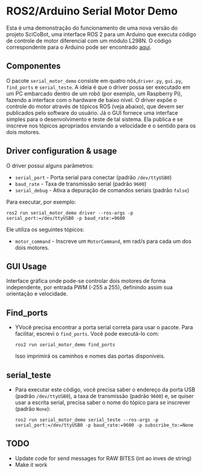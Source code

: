 # ROS2/Arduino Serial Motor Demo

Esta é uma demonstração do funcionamento de uma nova versão do projeto SciCoBot, uma interface ROS 2 para um Arduino que executa código de controle de motor diferencial com um módulo L298N. O código correspondente para o Arduino pode ser encontrado [aqui](https://github.com/NatanaelAmil/scicobot_2ino).

## Componentes

O pacote `serial_motor_demo` consiste em quatro nós,`driver.py`, `gui.py`, `find_ports` e `serial_teste`. A ideia é que o driver possa ser executado em um PC embarcado dentro de um robô (por exemplo, um Raspberry Pi), fazendo a interface com o hardware de baixo nível. O driver expõe o controle do motor através de tópicos ROS (veja abaixo), que devem ser publicados pelo software do usuário. Já o GUI fornece uma interface simples para o desenvolvimento e teste de tal sistema. Ela publica e se inscreve nos tópicos apropriados enviando a velocidade e o sentido para os dois motores.

## Driver configuration & usage

O driver possui alguns parâmetros:

- `serial_port` - Porta serial para conectar (padrão `/dev/ttyUSB0`)
- `baud_rate` - Taxa de transmissão serial (padrão `9600`)
- `serial_debug` - Ativa a depuração de comandos seriais (padrão `false`)

Para executar, por exemplo:

```
ros2 run serial_motor_demo driver --ros-args -p serial_port:=/dev/ttyUSB0 -p baud_rate:=9600
```

Ele utiliza os seguintes tópicos:
- `motor_command` -  Inscreve um `MotorCommand`, em rad/s para cada um dos dois motores.

## GUI Usage

Interface gráfica onde pode-se controlar dois motores de forma independente, por entrada PWM (-255 a 255), definindo assim sua orientação e velocidade.

## Find_ports

 * YVocê precisa encontrar a porta serial correta para usar o pacote. Para facilitar, escrevi o `find_ports`. Você pode executá-lo com:
    ```sh-session
    ros2 run serial_motor_demo find_ports
    ```
    Isso imprimirá os caminhos e nomes das portas disponíveis.

## serial_teste

* Para executar este código, você precisa saber o endereço da porta USB (padrão `/dev/ttyUSB0`), a taxa de transmissão (padrão `9600`) e, se quiser usar a escrita serial, precisa saber o nome do tópico para se inscrever (padrão `None`):
    ```sh-session
    ros2 run serial_motor_demo serial_teste --ros-args -p serial_port:=/dev/ttyUSB0 -p baud_rate:=9600 -p subscribe_to:=None
    ```

## TODO

- Update code for send messages for RAW BITES (int ao inves de string)
- Make it work 
